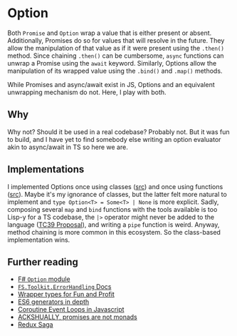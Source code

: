 # Option

Both `Promise` and `Option` wrap a value that is either present or absent.
Additionally, Promises do so for values that will resolve in the future. They
allow the manipulation of that value as if it were present using the `.then()`
method. Since chaining `.then()` can be cumbersome, `async` functions can unwrap
a Promise using the `await` keyword. Similarly, Options allow the manipulation
of its wrapped value using the `.bind()` and `.map()` methods.

While Promises and async/await exist in JS, Options and an equivalent unwrapping
mechanism do not. Here, I play with both.

## Why

Why not? Should it be used in a real codebase? Probably not. But it was fun to
build, and I have yet to find somebody else writing an option evaluator akin to
async/await in TS so here we are.

## Implementations

I implemented Options once using classes ([src](./option.ts)) and once using
functions ([src](./optionFn.ts)). Maybe it's my ignorance of classes, but the
latter felt more natural to implement and `type Option<T> = Some<T> | None` is
more explicit. Sadly, composing several `map` and `bind` functions with the
tools available is too Lisp-y for a TS codebase, the `|>` operator might never
be added to the language
([TC39 Proposal](https://github.com/tc39/proposal-pipeline-operator)), and
writing a `pipe` function is weird. Anyway, method chaining is more common in
this ecosystem. So the class-based implementation wins.

## Further reading

- [F# `Option` module](https://fsharp.github.io/fsharp-core-docs/reference/fsharp-core-optionmodule.html#bind)
- [`FS.Toolkit.ErrorHandling` Docs](https://demystifyfp.gitbook.io/fstoolkit-errorhandling/fstoolkit.errorhandling/option/ce)
- [Wrapper types for Fun and Profit](https://fsharpforfunandprofit.com/posts/computation-expressions-wrapper-types-part2/)
- [ES6 generators in depth](https://2ality.com/2015/03/es6-generators.html)
- [Coroutine Event Loops in Javascript](https://web.archive.org/web/20230405092038/https://x.st/javascript-coroutines/)
- [ACKSHUALLY, promises are not monads](https://stackoverflow.com/questions/45712106/why-are-promises-monads)
- [Redux Saga](https://github.com/redux-saga/redux-saga)
